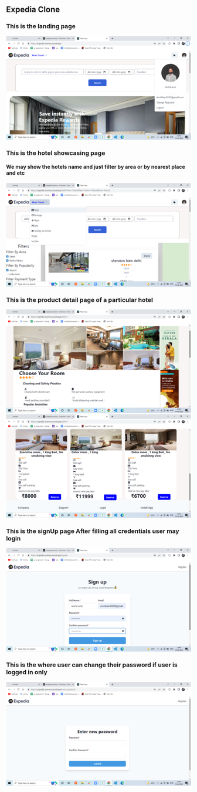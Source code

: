 <h2>Expedia Clone</h2>
<h3>This is the landing page </h3>
<img src="https://raw.githubusercontent.com/Amir98375/imagesproject/master/Screenshot%20(23).png"/>
<h3>This is the hotel showcasing page</h3>
<h4>We may show the hotels name and just filter by area or by nearest place and etc</h4>
<img src="https://raw.githubusercontent.com/Amir98375/imagesproject/master/Screenshot%20(25).png"/>
<h3>This is the product detail page of a particular hotel </h3>
<img src="https://raw.githubusercontent.com/Amir98375/imagesproject/master/Screenshot%20(26).png"/>
<img src="https://raw.githubusercontent.com/Amir98375/imagesproject/master/Screenshot%20(27).png"/>
<h3>This is the signUp page  After filling all credentials user may login </h3>
<img src="https://raw.githubusercontent.com/Amir98375/imagesproject/master/Screenshot%20(28).png"/>
<h3>This is the where user can change their password if user is logged in only</h3>
<img src="https://raw.githubusercontent.com/Amir98375/imagesproject/master/Screenshot%20(29).png"/>
